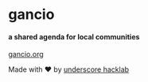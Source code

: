 # gancio
#### a shared agenda for local communities

[gancio.org](https://gancio.org)

Made with :heart: by [underscore hacklab](https://autistici.org/underscore)
